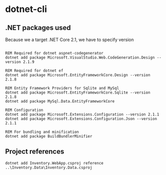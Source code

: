 # dotnet-cli

## .NET packages used

Because we a target .NET Core 2.1, we have to specify version

```dotnet

REM Required for dotnet aspnet-codegenerator
dotnet add package Microsoft.VisualStudio.Web.CodeGeneration.Design --version 2.1.9

REM Required for dotnet ef
dotnet add package Microsoft.EntityFrameworkCore.Design --version 2.1.8

REM Entity Framework Providers for Sqlite and MySql
dotnet add package Microsoft.EntityFrameworkCore.Sqlite --version 2.1.8
dotnet add package MySql.Data.EntityFrameworkCore

REM Configuration
dotnet add package Microsoft.Extensions.Configuration --version 2.1.1
dotnet add package Microsoft.Extensions.Configuration.Json --version 2.1.1

REM For bundling and minification
dotnet add package BuildBundlerMinifier

```

## Project references

```dotnet
dotnet add Inventory.WebApp.csproj reference ..\Inventory.Data\Inventory.Data.csproj
```